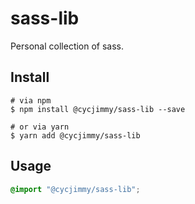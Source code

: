 # sass-lib
Personal collection of sass.

## Install
```shell
# via npm
$ npm install @cycjimmy/sass-lib --save

# or via yarn
$ yarn add @cycjimmy/sass-lib
```

## Usage
```scss
@import "@cycjimmy/sass-lib";
```
